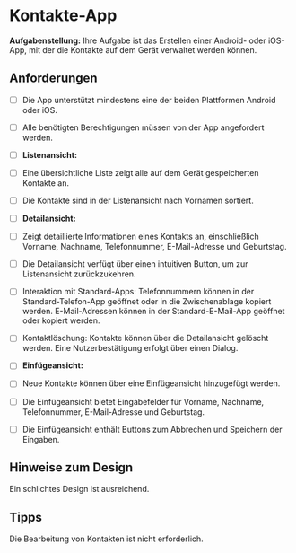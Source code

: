 # Kontakte-App

**Aufgabenstellung:** Ihre Aufgabe ist das Erstellen einer Android- oder iOS-App, mit der die Kontakte auf dem Gerät verwaltet werden können.

## Anforderungen

- [ ] Die App unterstützt mindestens eine der beiden Plattformen Android oder iOS.
- [ ] Alle benötigten Berechtigungen müssen von der App angefordert werden.

- [ ] **Listenansicht:**
- [ ] Eine übersichtliche Liste zeigt alle auf dem Gerät gespeicherten Kontakte an.
- [ ] Die Kontakte sind in der Listenansicht nach Vornamen sortiert.
      
- [ ] **Detailansicht:** 
- [ ] Zeigt detaillierte Informationen eines Kontakts an, einschließlich Vorname, Nachname, Telefonnummer, E-Mail-Adresse und Geburtstag.
- [ ] Die Detailansicht verfügt über einen intuitiven Button, um zur Listenansicht zurückzukehren.
- [ ] Interaktion mit Standard-Apps: Telefonnummern können in der Standard-Telefon-App geöffnet oder in die Zwischenablage kopiert werden. E-Mail-Adressen können in der Standard-E-Mail-App geöffnet oder kopiert werden.
- [ ] Kontaktlöschung: Kontakte können über die Detailansicht gelöscht werden. Eine Nutzerbestätigung erfolgt über einen Dialog.

- [ ] **Einfügeansicht:**
- [ ] Neue Kontakte können über eine Einfügeansicht hinzugefügt werden.
- [ ] Die Einfügeansicht bietet Eingabefelder für Vorname, Nachname, Telefonnummer, E-Mail-Adresse und Geburtstag.
- [ ] Die Einfügeansicht enthält Buttons zum Abbrechen und Speichern der Eingaben.

## Hinweise zum Design

Ein schlichtes Design ist ausreichend.

## Tipps

Die Bearbeitung von Kontakten ist nicht erforderlich.
